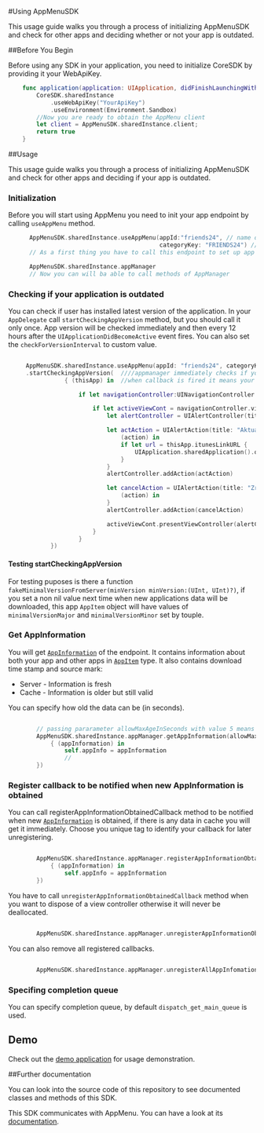 #Using AppMenuSDK

This usage guide walks you through a process of initializing AppMenuSDK and check for other apps and deciding whether or not your app is outdated.

##Before You Begin

Before using any SDK in your application, you need to initialize CoreSDK by providing it your WebApiKey.

```swift
    func application(application: UIApplication, didFinishLaunchingWithOptions launchOptions: [NSObject: AnyObject]?) -> Bool {
        CoreSDK.sharedInstance
            .useWebApiKey("YourApiKey")
            .useEnvironment(Environment.Sandbox)
	    //Now you are ready to obtain the AppMenu client
        let client = AppMenuSDK.sharedInstance.client;
        return true
    }
```

##Usage

This usage guide walks you through a process of initializing AppMenuSDK and check for other apps and deciding if your app is outdated.

### Initialization

Before you will start using AppMenu you need to init your app endpoint by calling `useAppMenu` method.

```swift
      AppMenuSDK.sharedInstance.useAppMenu(appId:"friends24", // name of app in Česká spořitelna a.s. systém
                                           categoryKey: "FRIENDS24") // category
      // As a first thing you have to call this endpoint to set up app manager

      AppMenuSDK.sharedInstance.appManager
      // Now you can will ba able to call methods of AppManager

```

### Checking if your application is outdated

You can check if user has installed latest version of the application. In your `AppDelegate` call `startCheckingAppVersion` method, but you should call it only once. App version will be checked immediately and then every 12 hours after the `UIApplicationDidBecomeActive` event fires. You can also set the `checkForVersionInterval` to custom value.

```swift

     AppMenuSDK.sharedInstance.useAppMenu(appId: "friends24", categoryKey: "FRIENDS24").appManager
     .startCheckingAppVersion(  ////appmanager immediately checks if your application is outdated and then every time within checkForVersionInterval value when the UIApplicationDidBecomeActive event fires.
                { (thisApp) in  //when callback is fired it means your app is outdated

                    if let navigationController:UINavigationController = self.window!.rootViewController as? UINavigationController {

                        if let activeViewCont = navigationController.visibleViewController{  //geting visibleViewController
                            let alertController = UIAlertController(title: "Upozornění" , message:"Vaše aplikace není již aktualní", preferredStyle: .Alert)

                            let actAction = UIAlertAction(title: "Aktualizovat", style: .Default) {
                                (action) in
                                if let url = thisApp.itunesLinkURL {
                                    UIApplication.sharedApplication().openURL(url)
                                }
                            }
                            alertController.addAction(actAction)

                            let cancelAction = UIAlertAction(title: "Zrušit", style: .Default) {
                                (action) in
                            }
                            alertController.addAction(cancelAction)

                            activeViewCont.presentViewController(alertController, animated: true) {}
                        }
                    }
            })

```

#### Testing startCheckingAppVersion

For testing puposes is there a function `fakeMinimalVersionFromServer(minVersion minVersion:(UInt, UInt)?)`, if you set a non nil value next time when new applications data will be downloaded, this app `AppItem` object will have values of `minimalVersionMajor` and `minimalVersionMinor` set by touple.

### Get AppInformation

You will get [`AppInformation`](../CSAppMenuSDK/AppInformation.swift) of the endpoint. It contains information about both your app and other apps in [`AppItem`](../CSAppMenuSDK/AppItem.swift) type. It also contains download time stamp and source mark:

- Server - Information is fresh
- Cache - Information is older but still valid

You can specify how old the data can be (in seconds).

```swift

        // passing pararameter allowMaxAgeInSeconds with value 5 means it's ok to return cached data that has been updated less than 5 seconds if data are older refresh them.
        AppMenuSDK.sharedInstance.appManager.getAppInformation(allowMaxAgeInSeconds: 5, callback:
            { (appInformation) in
                self.appInfo = appInformation
                //
        })

```

### Register callback to be notified when new AppInformation is obtained

You can call registerAppInformationObtainedCallback method to be notified when new [`AppInformation`](../CSAppMenuSDK/AppInformation.swift) is obtained, if there is any data in cache you will get it immediately. Choose you unique tag to identify your callback for later unregistering.

```swift

        AppMenuSDK.sharedInstance.appManager.registerAppInformationObtainedCallback(tag: self.callbackTag, callback:
            { (appInformation) in
                self.appInfo = appInformation
        })

```

You have to call `unregisterAppInformationObtainedCallback` method when you want to dispose of a view controller otherwise it will never be deallocated.

```swift

        AppMenuSDK.sharedInstance.appManager.unregisterAppInformationObtainedCallback(tag: self.callbackTag)

```

You can also remove all registered callbacks.

```swift

        AppMenuSDK.sharedInstance.appManager.unregisterAllAppInfomationObtainedCallbacks()

```

### Specifing completion queue

You can specify completion queue, by default `dispatch_get_main_queue` is used.

## Demo

Check out the [demo application](https://github.com/Ceskasporitelna/csas-sdk-demo-ios) for usage demonstration.

##Further documentation

You can look into the source code of this repository to see documented classes and methods of this SDK.

This SDK communicates with AppMenu. You can have a look at its [documentation](http://docs.ext0csasapplications.apiary.io/#reference/appmenu).
